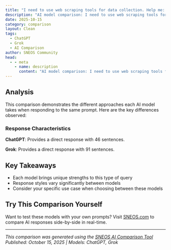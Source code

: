 ```yaml
---
title: "I need to use web scraping tools for data collection. Help me: 1) Learn legal and ethical issues of web scraping"
description: "AI model comparison: I need to use web scraping tools for data collection. Help me: 1) Learn legal and ethical issues of ..."
date: 2025-10-15
category: comparison
layout: Clean
tags:
  - ChatGPT
  - Grok
  - AI Comparison
author: SNEOS Community
head:
  - - meta
    - name: description
      content: "AI model comparison: I need to use web scraping tools for data collection. Help me: 1) Learn legal and ethical issues of web scraping..."
---
```


<ChatComparison
  title="I need to use web scraping tools for data collection. Help me: 1) Learn legal and ethical issues of web scraping"
  prompt="I need to use web scraping tools for data collection. Help me: 1) Learn legal and ethical issues of web scraping"
  :responses='{"ChatGPT": "Web scraping can be a powerful technique for gathering data from websites, but it comes with a variety of legal and ethical considerations. Here are some key points to consider:\n\n### Legal Issues\n\n1. **Terms of Service (ToS):**\n   - Many websites have Terms of Service agreements that explicitly prohibit web scraping. Violating these terms could lead to your IP being banned or legal action taken against you.\n   - Always check the ToS of the website before scraping.\n\n2. **Copyright Law:**\n   - Content on websites may be protected by copyright. Copying text, images, or any other proprietary content without permission could infringe on copyright laws.\n\n3. **Computer Fraud and Abuse Act (CFAA):**\n   - In the U.S., unauthorized access to a computer system can be prosecuted under the CFAA. Scraping a site with anti-scraping measures may be considered unauthorized access.\n\n4. **Data Protection Laws:**\n   - Depending on the jurisdiction, there may be laws protecting personal data (e.g., GDPR in Europe, CCPA in California). Scraping personal data could lead to violations of these laws.\n\n5. **Legal Precedents:**\n   - There have been several legal cases involving web scraping, such as the eBay vs. Bidder\u0027s Edge case and more recent cases pertaining to LinkedIn and Allstate. These cases illustrate that the legal landscape is evolving, and the outcomes can depend on the specifics of the situation.\n\n### Ethical Issues\n\n1. **Respecting Robots.txt:**\n   - Websites often include a \u0060robots.txt\u0060 file that indicates which parts of the site can and cannot be accessed by web crawlers. Respect this file\u0027s directives when scraping.\n\n2. **Rate Limiting:**\n   - Sending too many requests in a short period can overload a site\u2019s server, potentially disrupting service for other users. Implement rate limiting in your scraping operations to avoid this.\n\n3. **Respecting User Privacy:**\n   - Be cautious about collecting and storing any personal data. Ensure compliance with relevant privacy laws and best practices for handling such data.\n\n4. **Transparency:**\n   - If feasible, be transparent about your web scraping activities. Consider informing website owners or seeking permission when appropriate.\n\n5. **Use Cases:**\n   - Evaluate the purpose of your web scraping. Ethical considerations include whether the data will be used for academic research, legitimate business analysis, or if it could harm the website\u2019s operation or content creators.\n\n6. **Impact on the Ecosystem:**\n   - Consider the broader impact of your scraping activities on the online community and ecosystems. For instance, how does scraping affect the original content creators and their rights?\n\n### Recommendations\n\n- **Seek Legal Advice:** If you are serious about web scraping and unsure about the legal implications, it might be wise to consult with a legal professional.\n- **Always Attribute:** If you use content obtained from scraping, give appropriate credit where applicable.\n- **Focus on Open Data:** Whenever possible, use APIs or datasets available for public use or explicitly designed for data consumption.\n\nBy keeping these legal and ethical considerations in mind, you can approach web scraping in a responsible manner.", "Grok": "### Legal Issues in Web Scraping\n\nWeb scraping involves extracting data from websites, but it\u0027s not inherently illegal\u2014its legality depends on context, jurisdiction, and how it\u0027s done. Key legal considerations include:\n\n- **Copyright and Intellectual Property Laws**: Scraped data may be protected by copyright if it\u0027s original content (e.g., articles, images). In the US, the fair use doctrine (under 17 U.S.C. \u00A7 107) might allow limited scraping for research or criticism, but commercial use often violates it. The EU\u0027s Database Directive (Directive 96/9/EC) protects databases, making unauthorized extraction illegal if it infringes on substantial investment in the data structure.\n\n- **Terms of Service (ToS) and Contracts**: Most websites (e.g., LinkedIn, Facebook) prohibit scraping in their ToS. Violating this can lead to breach of contract claims, as ruled in cases like *hiQ Labs v. LinkedIn* (2019, US Ninth Circuit), where public data scraping was initially allowed but later nuanced by the Supreme Court remand in 2022. Always check robots.txt (a file at example.com/robots.txt) and ToS\u2014ignoring them isn\u0027t criminal but can result in civil lawsuits.\n\n- **Computer Fraud and Abuse Act (CFAA) in the US (18 U.S.C. \u00A7 1030)**: This criminalizes unauthorized access to computers. Scraping public data generally doesn\u0027t violate it (per *Sandvig v. Barr*, 2018), but bypassing login walls, rate limits, or CAPTCHAs might, as in *Facebook v. Power Ventures* (2016). Internationally, similar laws exist, like the UK\u0027s Computer Misuse Act 1990.\n\n- **Data Privacy Regulations**: Scraping personal data triggers rules like GDPR (EU, fines up to 4% of global revenue) or CCPA (California). You can\u0027t scrape identifiable info without consent, and anonymization doesn\u0027t always suffice. For example, Clearview AI faced lawsuits for scraping billions of faces without permission.\n\n- **Jurisdictional Variations**: In the US, it\u0027s often civil (e.g., cease-and-desist letters); in China, it\u0027s heavily restricted under cybersecurity laws. High-profile cases like *Craigslist v. 3Taps* (2013) show platforms suing for massive scraping, resulting in injunctions and damages.\n\nEvidence: These stem from court rulings (e.g., via PACER database) and legal analyses from sources like EFF.org and Harvard\u0027s Berkman Klein Center reports on web scraping ethics (2018).\n\n### Ethical Issues in Web Scraping\n\nEthics go beyond legality, focusing on harm, fairness, and responsibility. Scraping can be ethical if respectful, but problematic if abusive.\n\n- **Respect for Website Owners**: Overloading servers with rapid requests (e.g., via bots) can cause downtime or increased costs, akin to a denial-of-service attack. Ethically, use delays (e.g., 1-2 seconds between requests) and low volume to mimic human behavior.\n\n- **Transparency and Attribution**: Hiding your scraping (e.g., via proxies) erodes trust. Ethical scraping discloses purpose if challenged and credits sources to avoid plagiarism. The Association of Internet Researchers (AoIR) Ethics Guidelines (2019) emphasize informing site owners for non-public data.\n\n- **Bias and Societal Impact**: Scraping can perpetuate biases (e.g., scraping skewed job sites reinforces discrimination). It also raises questions about data monopolies\u2014companies like Google scrape legally but stifle competition.\n\n- **Privacy and Consent**: Even public data can invade privacy (e.g., scraping social media for surveillance). Ethically, avoid sensitive topics like health or politics without consent, aligning with principles from the ACM Code of Ethics (2018), which stresses minimizing harm.\n\n- **Fair Use vs. Exploitation**: Academic or journalistic scraping (e.g., for climate data) is often seen as ethical, while profiting off scraped content (e.g., reselling directories) is not, per discussions in *Web Scraping for Social Scientists* by Milan (2018).\n\nEvidence: Ethical frameworks from organizations like the World Wide Web Consortium (W3C) and studies in *Journal of Business Ethics* (e.g., 2020 articles on data ethics).\n\n### Best Practices to Stay Legal and Ethical\n\nTo minimize risks:\n1. **Target Public Data Only**: Stick to openly accessible pages; avoid authenticated or paywalled content.\n2. **Use Tools Responsibly**: Libraries like BeautifulSoup (Python) or Scrapy respect robots.txt by default. Rate-limit requests and use user-agents identifying your bot.\n3. **Seek Permission**: For large-scale scraping, email site owners or use APIs (e.g., Twitter\u0027s API over scraping).\n4. **Document Everything**: Log your methods for transparency and defense in disputes.\n5. **Consult Experts**: If commercial, get legal advice\u2014services like LegalZoom or EFF resources help.\n6. **Alternatives**: Prefer APIs (e.g., Reddit\u0027s) or datasets from Kaggle to avoid scraping altogether.\n\nIf you\u0027re planning a project, start small and test on your own site. For deeper dives, read *The Web Scraping Playbook* or consult a lawyer for your jurisdiction. If you have specifics on your use case (e.g., tool choice), I can refine this advice."}' published-date="{DateTime.UtcNow:HH:mm}"
/>

## Analysis

This comparison demonstrates the different approaches each AI model takes when responding to the same prompt. Here are the key differences observed:

### Response Characteristics

**ChatGPT**: Provides a direct response with 46 sentences. 

**Grok**: Provides a direct response with 91 sentences. 

## Key Takeaways

- Each model brings unique strengths to this type of query
- Response styles vary significantly between models
- Consider your specific use case when choosing between these models

## Try This Comparison Yourself

Want to test these models with your own prompts? Visit [SNEOS.com](https://sneos.com) to compare AI responses side-by-side in real-time.

---

*This comparison was generated using the [SNEOS AI Comparison Tool](https://sneos.com)*
*Published: October 15, 2025 | Models: ChatGPT, Grok*
